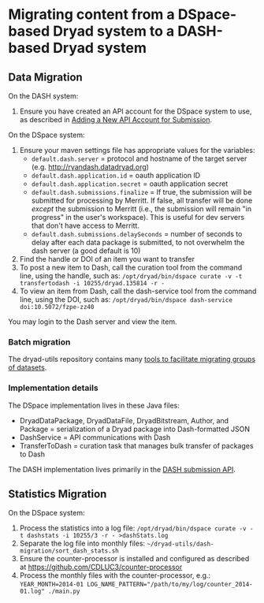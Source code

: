 
# Migrating content from a DSpace-based Dryad system to a DASH-based Dryad system

## Data Migration

On the DASH system:

1. Ensure you have created an API account for the DSpace system to use, as described in [Adding a New API Account for Submission](apis/adding_api_accounts.md).

On the DSpace system:

1. Ensure your maven settings file has appropriate values for the variables:
    - `default.dash.server` = protocol and hostname of the target server (e.g. http://ryandash.datadryad.org)
    - `default.dash.application.id` = oauth application ID
    - `default.dash.application.secret` = oauth application secret
    - `default.dash.submissions.finalize` = If true, the submission
      will be submitted for processing by Merritt. If false, all
      transfer will be done *except* the submission to Merritt (i.e.,
      the submission will remain "in progress" in the user's
      workspace). This is useful for dev servers that don't have access
      to Merritt. 
    - `default.dash.submissions.delaySeconds` = number of seconds to
    delay after each data package is submitted, to not overwhelm the
    dash server (a good default is 10) 
2. Find the handle or DOI of an item you want to transfer
3. To post a new item to Dash, call the curation tool from the command
   line, using the handle, such as: `/opt/dryad/bin/dspace curate -v -t transfertodash -i 10255/dryad.135814 -r -`
4. To view an item from Dash, call the dash-service tool from the
   command line, using the DOI, such as: `/opt/dryad/bin/dspace dash-service doi:10.5072/fzpe-zz40`

You may login to the Dash server and view the item.

### Batch migration

The dryad-utils repository contains many [tools to facilitate migrating groups of datasets](https://github.com/datadryad/dryad-utils/tree/main/dash-migration).

### Implementation details

The DSpace implementation lives in these Java files:

- DryadDataPackage, DryadDataFile, DryadBitstream, Author, and Package = serialization of a Dryad package into Dash-formatted JSON
- DashService = API communications with Dash
- TransferToDash = curation task that manages bulk transfer of packages to Dash

The DASH implementation lives primarily in the [DASH submission API](https://github.com/datadryad/dryad-app/blob/main/documentation/apis/submission.md).

## Statistics Migration

On the DSpace system:

1. Process the statistics into a log file:
   `/opt/dryad/bin/dspace curate -v -t dashstats -i 10255/3 -r - >dashStats.log`
2. Separate the log file into monthly files:
   `~/dryad-utils/dash-migration/sort_dash_stats.sh`
3. Ensure the counter-processor is installed and configured as described at https://github.com/CDLUC3/counter-processor
4. Process the monthly files with the counter-processor, e.g.:
   `YEAR_MONTH=2014-01 LOG_NAME_PATTERN="/path/to/my/log/counter_2014-01.log" ./main.py`
   
   
